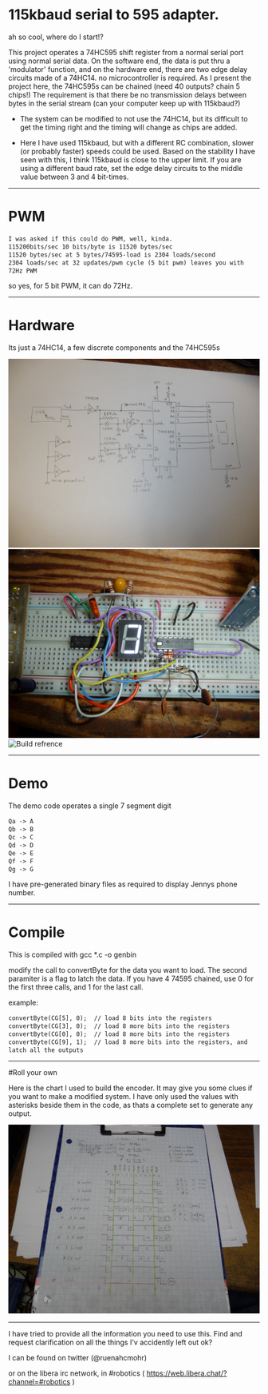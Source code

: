 
# 115kbaud serial to 595 adapter.

ah so cool, where do I start!?

This project operates a 74HC595 shift register from a normal serial port 
  using normal serial data. On the software end, the data is put thru a
  'modulator' function, and on the hardware end, there are two edge delay 
  circuits made of a 74HC14. no microcontroller is required. 
  As I present the project here, the 74HC595s can be chained (need
  40 outputs? chain 5 chips!) 
  The requirement is that there be no transmission delays between bytes
  in the serial stream (can your computer keep up with 115kbaud?)
  
  - The system can be modified to not use the 74HC14, but its difficult to
    get the timing right and the timing will change as chips are added.
  
  - Here I have used 115kbaud, but with a different RC combination, slower
    (or probably faster) speeds could be used. Based on the stability I 
    have seen with this, I think 115kbaud is close to the upper limit.
    If you are using a different baud rate, set the edge delay circuits
    to the middle value between 3 and 4 bit-times.
  
----  
# PWM

    I was asked if this could do PWM, well, kinda.
    115200bits/sec 10 bits/byte is 11520 bytes/sec
    11520 bytes/sec at 5 bytes/74595-load is 2304 loads/second
    2304 loads/sec at 32 updates/pwm cycle (5 bit pwm) leaves you with 72Hz PWM

so yes, for 5 bit PWM, it can do 72Hz.

----
# Hardware

  Its just a 74HC14, a few discrete components and the 74HC595s
  
  ![Schematic](schematic.jpg)
  ![Build refrence](buildref1.jpg)
  ![Build refrence](buildref2.jpg)


----
# Demo

The demo code operates a single 7 segment digit

    Qa -> A
    Qb -> B
    Qc -> C
    Qd -> D
    Qe -> E
    Qf -> F
    Qg -> G

I have pre-generated binary files as required to display Jennys phone number.

----

# Compile

 This is compiled with gcc *.c -o genbin
   
 modify the call to convertByte for the data you want to load. The second
 paramiter is a flag to latch the data. 
 If you have 4 74595 chained, use 0 for the first three calls, and 1 for the 
 last call.
 
 example:
 
    convertByte(CG[5], 0);  // load 8 bits into the registers
    convertByte(CG[3], 0);  // load 8 more bits into the registers
    convertByte(CG[0], 0);  // load 8 more bits into the registers
    convertByte(CG[9], 1);  // load 8 more bits into the registers, and latch all the outputs

----
#Roll your own

Here is the chart I used to build the encoder. It may give you some clues if you want to 
make a modified system. I have only used the values with asterisks beside them in 
the code, as thats a complete set to generate any output.

![encoder Chart](bitChart.jpg)


----

I have tried to provide all the information you need to use this. 
Find and request clarification on all the things I'v accidently left out
ok?  

I can be found on twitter (@ruenahcmohr) 

or on the libera irc network, in #robotics ( https://web.libera.chat/?channel=#robotics )

